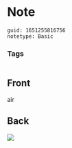 # Note
```
guid: 1651255816756
notetype: Basic
```

### Tags
```
```

## Front
air

## Back
<!DOCTYPE html>
<title></title>
<img src="bullhorn-lg.png">
